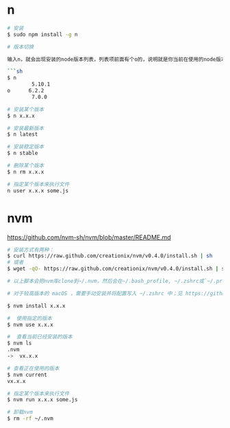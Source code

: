 # n
```sh
# 安装
$ sudo npm install -g n

# 版本切换

输入n，就会出现安装的node版本列表，列表项前面有个o的，说明就是你当前在使用的node版本，移动上下方向键来选择要使用的版本，最后按回车生效。

```sh
$ n
        5.10.1 
o      6.2.2 
        7.0.0

# 安装某个版本
$ n x.x.x

# 安装最新版本
$ n latest

# 安装稳定版本
$ n stable

# 删除某个版本
$ n rm x.x.x

# 指定某个版本来执行文件
n user x.x.x some.js
```
# nvm

https://github.com/nvm-sh/nvm/blob/master/README.md

```sh
# 安装方式有两种：
$ curl https://raw.github.com/creationix/nvm/v0.4.0/install.sh | sh
# 或者
$ wget -qO- https://raw.github.com/creationix/nvm/v0.4.0/install.sh | sh

# 以上脚本会把nvm库clone到~/.nvm，然后会在~/.bash_profile, ~/.zshrc或`~/.profile末尾添加source，安装完成之后，你可以用以下命令来安装node

# 对于较高版本的 macOS ，需要手动安装并将配置写入 ~/.zshrc 中；见 https://github.com/nvm-sh/nvm/blob/master/README.md#manual-install 

$ nvm install x.x.x

#  使用指定的版本
$ nvm use x.x.x

#  查看当前已经安装的版本
$ nvm ls
.nvm
->  vx.x.x

# 查看正在使用的版本
$ nvm current
vx.x.x

# 指定某个版本来执行文件
$ nvm run x.x.x some.js

# 卸载nvm
$ rm -rf ~/.nvm
```